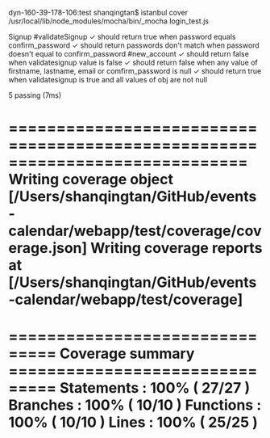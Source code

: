 dyn-160-39-178-106:test shanqingtan$ istanbul cover /usr/local/lib/node_modules/mocha/bin/_mocha login_test.js


  Signup
    #validateSignup
      ✓ should return true when password equals confirm_password
      ✓ should return passwords don't match when password doesn't equal to confirm_password
    #new_account
      ✓ should return false when validatesignup value is false
      ✓ should return false when any value of firstname, lastname, email or comfirm_password is null
      ✓ should return true when validatesignup is true and all values of obj are not null


  5 passing (7ms)

=============================================================================
Writing coverage object [/Users/shanqingtan/GitHub/events-calendar/webapp/test/coverage/coverage.json]
Writing coverage reports at [/Users/shanqingtan/GitHub/events-calendar/webapp/test/coverage]
=============================================================================

=============================== Coverage summary ===============================
Statements   : 100% ( 27/27 )
Branches     : 100% ( 10/10 )
Functions    : 100% ( 10/10 )
Lines        : 100% ( 25/25 )
================================================================================

